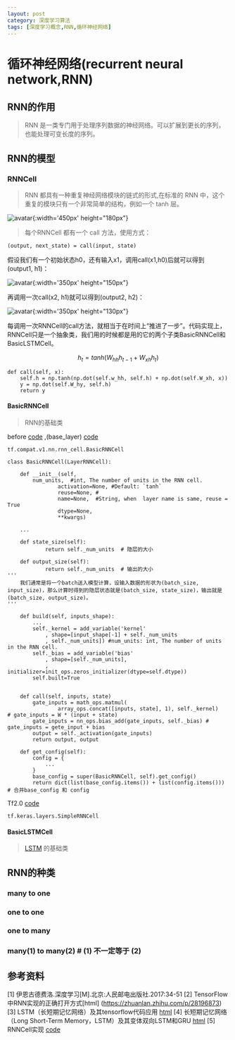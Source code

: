 ```yaml
---
layout: post
category: 深度学习算法
tags: [深度学习概念,RNN,循环神经网络]
---
```


循环神经网络(recurrent neural network,RNN)
===============

## RNN的作用

> RNN 是一类专门用于处理序列数据的神经网络。可以扩展到更长的序列，也能处理可变长度的序列。

## RNN的模型

### RNNCell

> RNN 都具有一种重复神经网络模块的链式的形式,在标准的 RNN 中，这个重复的模块只有一个非常简单的结构，例如一个 tanh 层。

![avatar](https://gwfp.github.io/static/images/19/06/19/RNN.png){:width='450px' height="180px"}

> 每个RNNCell 都有一个 call 方法，使用方式：

	(output, next_state) = call(input, state)
  
  假设我们有一个初始状态h0，还有输入x1，调用call(x1,h0)后就可以得到(output1, h1)：

![avatar](https://gwfp.github.io/static/images/19/06/19/RNNcallstep1.png){:width='350px' height="150px"}
 
  再调用一次call(x2, h1)就可以得到(output2, h2)：

![avatar](https://gwfp.github.io/static/images/19/06/19/RNNcallstep2.png){:width='350px' height="130px"}

  每调用一次RNNCell的call方法，就相当于在时间上“推进了一步”。代码实现上，RNNCell只是一个抽象类，我们用的时候都是用的它的两个子类BasicRNNCell和BasicLSTMCell。 
 
$$
	h_{t} = tanh(W_{hh}h_{t-1}+W_{xh}h_{t})
$$

	def call(self, x):
		self.h = np.tanh(np.dot(self.w_hh, self.h) + np.dot(self.W_xh, x))
		y = np.dot(self.W_hy, self.h)
		return y

#### BasicRNNCell

> RNN的基础类

before [code](https://github.com/tensorflow/tensorflow/blob/master/tensorflow/python/ops/rnn_cell_impl.py) ,(base_layer) [code](https://github.com/tensorflow/tensorflow/blob/6b4b4d417db40595d3593802c560420591c3f2bc/tensorflow/python/keras/engine/base_layer.py)

	tf.compat.v1.nn.rnn_cell.BasicRNNCell

	class BasicRNNCell(LayerRNNCell):

		def __init__(self,
			num_units,	#int, The number of units in the RNN cell.
               		activation=None, #Default: `tanh`
               		reuse=None,	#
               		name=None,	#String, when  layer name is same, reuse = True 
               		dtype=None, 	
               		**kwargs)
	
		...

		def state_size(self):
    			return self._num_units 	# 隐层的大小

		def output_size(self):
    			return self._num_units  # 输出的大小
	'''
		我们通常是将一个batch送入模型计算，设输入数据的形状为(batch_size, input_size)，那么计算时得到的隐层状态就是(batch_size, state_size)，输出就是(batch_size, output_size)。
	'''

		def build(self, inputs_shape):
			... 
			self._kernel = add_variable('kernel'
				, shape=[input_shape[-1] + self._num_units
				, self._num_units])	#num_units: int, The number of units in the RNN cell.
			self._bias = add_variable('bias'
				, shape=[self._num_units],
				, initializer=init_ops.zeros_initializer(dtype=self.dtype))
			self.built=True
		

		def call(self, inputs, state)
			gate_inputs = math_ops.matmul(
        			array_ops.concat([inputs, state], 1), self._kernel)   # gate_inputs = W * (input + state)
			gate_inputs = nn_ops.bias_add(gate_inputs, self._bias) # gate_inputs = gete_input + bias
			output = self._activation(gate_inputs) 
			return output, output

		def get_config(self):
			config = {
				...
			}
			base_config = super(BasicRNNCell, self).get_config()
			return dict(list(base_config.items()) + list(config.items()))	# 合并base_config 和 config

Tf2.0 [code](https://github.com/tensorflow/tensorflow/blob/d90e521d71b88f469e68eb1a467606ea6d44c733/tensorflow/python/keras/layers/recurrent.py)

	tf.keras.layers.SimpleRNNCell

	

#### BasicLSTMCell 

> [LSTM](https://gwfp.github.io/深度学习算法/2019/07/01/LSTM.html) 的基础类

## RNN的种类

### many to one

### one to one

### one to many

### many(1) to many(2)  # (1) 不一定等于 (2) 


## 参考资料


[1] 伊恩古德费洛.深度学习[M].北京:人民邮电出版社.2017:34-51
[2] TensorFlow中RNN实现的正确打开方式[html] (https://zhuanlan.zhihu.com/p/28196873)
[3] LSTM（长短期记忆网络）及其tensorflow代码应用 [html](https://www.cnblogs.com/pinking/p/9362966.html)
[4] 长短期记忆网络（Long Short-Term Memory，LSTM）及其变体双向LSTM和GRU [html](https://blog.csdn.net/weixin_42111770/article/details/80900575)
[5] RNNCell实现 [code](https://github.com/tensorflow/tensorflow/blob/r2.0/tensorflow/python/ops/rnn_cell_impl.py)


